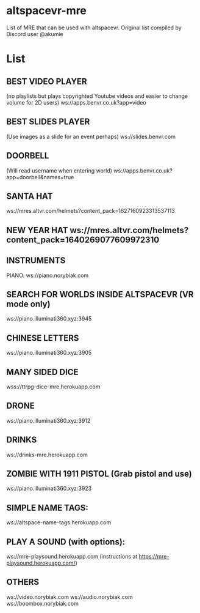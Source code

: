# altspacevr-mre
List of MRE that can be used with altspacevr. Original list compiled by Discord user @akumie

# List
## BEST VIDEO PLAYER 
(no playlists but plays copyrighted Youtube videos and easier to change volume for 2D users)
ws://apps.benvr.co.uk?app=video

## BEST SLIDES PLAYER 
(Use images as a slide for an event perhaps)
ws://slides.benvr.com

## DOORBELL
(Will read username when entering world)
ws://apps.benvr.co.uk?app=doorbell&names=true

## SANTA HAT
ws://mres.altvr.com/helmets?content_pack=1627160923313537113

## NEW YEAR HAT ws://mres.altvr.com/helmets?content_pack=1640269077609972310

## INSTRUMENTS
PIANO: ws://piano.norybiak.com

## SEARCH FOR WORLDS INSIDE ALTSPACEVR (VR mode only)
ws://piano.illuminati360.xyz:3945

## CHINESE LETTERS
ws://piano.illuminati360.xyz:3905

## MANY SIDED DICE
wss://ttrpg-dice-mre.herokuapp.com

## DRONE
ws://piano.illuminati360.xyz:3912

## DRINKS
 ws://drinks-mre.herokuapp.com

## ZOMBIE WITH 1911 PISTOL (Grab pistol and use)
ws://piano.illuminati360.xyz:3923

## SIMPLE NAME TAGS:
ws://altspace-name-tags.herokuapp.com

## PLAY A SOUND (with options):
ws://mre-playsound.herokuapp.com (instructions at https://mre-playsound.herokuapp.com/)

## OTHERS
ws://video.norybiak.com
ws://audio.norybiak.com 
ws://boombox.norybiak.com
